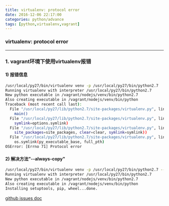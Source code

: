 ```yaml
---
title: virtualenv: protocol error
date: 2016-12-06 22:17:00
categories: python/advance
tags: [python,virtualenv,vagrant]
---
```

### virtualenv: protocol error

---

### 1. vagrant环境下使用virtualenv报错
#### 1) 报错信息
``` bash
/usr/local/py27/bin/virtualenv venv -p /usr/local/py27/bin/python2.7
Running virtualenv with interpreter /usr/local/py27/bin/python2.7
New python executable in /vagrant/nodejs/venv/bin/python2.7
Also creating executable in /vagrant/nodejs/venv/bin/python
Traceback (most recent call last):
  File "/usr/local/py27/lib/python2.7/site-packages/virtualenv.py", line 2327, in <module>
    main()
  File "/usr/local/py27/lib/python2.7/site-packages/virtualenv.py", line 711, in main
    symlink=options.symlink)
  File "/usr/local/py27/lib/python2.7/site-packages/virtualenv.py", line 924, in create_environment
    site_packages=site_packages, clear=clear, symlink=symlink))
  File "/usr/local/py27/lib/python2.7/site-packages/virtualenv.py", line 1369, in install_python
    os.symlink(py_executable_base, full_pth)
OSError: [Errno 71] Protocol error
```
#### 2) 解决方法"--always-copy"
``` bash
/usr/local/py27/bin/virtualenv venv -p /usr/local/py27/bin/python2.7 --always-copy
Running virtualenv with interpreter /usr/local/py27/bin/python2.7
New python executable in /vagrant/nodejs/venv/bin/python2.7
Also creating executable in /vagrant/nodejs/venv/bin/python
Installing setuptools, pip, wheel...done.
```
[github issues doc](https://github.com/gratipay/gratipay.com/issues/2327)
